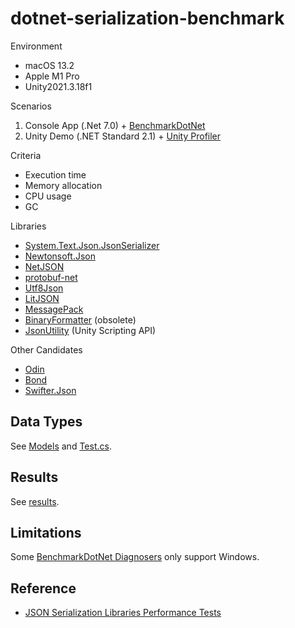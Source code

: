 # dotnet-serialization-benchmark

Environment

- macOS 13.2
- Apple M1 Pro
- Unity2021.3.18f1

Scenarios

1. Console App (.Net 7.0) + [BenchmarkDotNet](https://github.com/dotnet/BenchmarkDotNet)
2. Unity Demo (.NET Standard 2.1) + [Unity Profiler](https://docs.unity3d.com/Manual/Profiler.html)

Criteria

- Execution time
- Memory allocation
- CPU usage
- GC

Libraries

- [System.Text.Json.JsonSerializer](https://learn.microsoft.com/en-us/dotnet/api/system.text.json.jsonserializer?view=net-7.0)
- [Newtonsoft.Json](https://github.com/JamesNK/Newtonsoft.Json)
- [NetJSON](https://github.com/rpgmaker/NetJSON)
- [protobuf-net](https://github.com/protobuf-net/protobuf-net)
- [Utf8Json](https://github.com/neuecc/Utf8Json)
- [LitJSON](https://github.com/LitJSON/litjson)
- [MessagePack](https://github.com/neuecc/MessagePack-CSharp)
- [BinaryFormatter](https://learn.microsoft.com/en-us/dotnet/standard/serialization/binary-serialization) (obsolete)
- [JsonUtility](https://docs.unity3d.com/ScriptReference/JsonUtility.html) (Unity Scripting API)

Other Candidates

- [Odin](https://github.com/TeamSirenix/odin-serializer)
- [Bond](https://github.com/microsoft/bond/)
- [Swifter.Json](https://github.com/Dogwei/Swifter.Json)

## Data Types

See [Models](./DotnetSerializationBenchmark/DotnetSerializationBenchmark/Models/) and [Test.cs](./Test.cs).

## Results

See [results](./results/).

## Limitations

Some [BenchmarkDotNet Diagnosers](https://github.com/dotnet/BenchmarkDotNet/blob/master/docs/articles/configs/diagnosers.md) only support Windows.

## Reference

- [JSON Serialization Libraries Performance Tests](https://medium.com/justeattakeaway-tech/json-serialization-libraries-performance-tests-b54cbb3cccbb)
